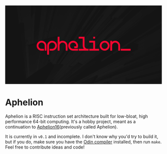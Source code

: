 ![Aphelion Logo](https://github.com/orbit-systems/aphelion/blob/main/readme-assets/aphelion64.png)
# Aphelion
Aphelion is a RISC instruction set architecture built for low-bloat, high performance 64-bit computing. It's a hobby project, meant as a continuation to [Aphelion16](https://github.com/spsandwichman/aphelion16)(previously called Aphelion).

It is currently in `v0.1` and incomplete. I don't know why you'd try to build it, but if you do, make sure you have the [Odin compiler](https://odin-lang.org/docs/install/) installed, then run `make`. Feel free to contribute ideas and code!
